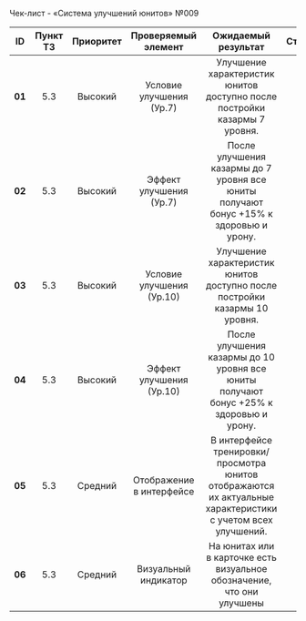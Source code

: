 ﻿Чек-лист - «Система улучшений юнитов» №009

|**ID**|**Пункт ТЗ**|**Приоритет**|**Проверяемый элемент**|**Ожидаемый результат**|**Статус**|**Примечания**|
| :-: | :-: | :-: | :-: | :-: | :-: | :-: |
|**01**|5\.3|Высокий|Условие улучшения (Ур.7)|Улучшение характеристик юнитов доступно после постройки казармы 7 уровня.|||
|**02**|5\.3|Высокий|Эффект улучшения (Ур.7)|После улучшения казармы до 7 уровня все юниты получают бонус +15% к здоровью и урону.||Проверить на нескольких типах юнитов.|
|**03**|5\.3|Высокий|Условие улучшения (Ур.10)|Улучшение характеристик юнитов доступно после постройки казармы 10 уровня.|||
|**04**|5\.3|Высокий|Эффект улучшения (Ур.10)|После улучшения казармы до 10 уровня все юниты получают бонус +25% к здоровью и урону.||Проверить на нескольких типах юнитов.|
|**05**|5\.3|Средний|Отображение в интерфейсе|В интерфейсе тренировки/просмотра юнитов отображаются их актуальные характеристики с учетом всех улучшений.|||
|**06**|5\.3|Средний|Визуальный индикатор|На юнитах или в карточке есть визуальное обозначение, что они улучшены|||

